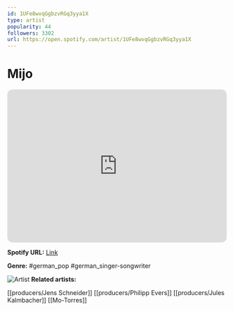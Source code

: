 ```yaml
---
id: 1UFe8wvqGgbzvRGq3yya1X
type: artist
popularity: 44
followers: 3302
url: https://open.spotify.com/artist/1UFe8wvqGgbzvRGq3yya1X
---
```

# Mijo

<iframe style="border-radius:12px" src="https://open.spotify.com/embed/artist/1UFe8wvqGgbzvRGq3yya1X" width="100%" height="352" frameBorder="0" allowfullscreen="" allow="autoplay; clipboard-write; encrypted-media; fullscreen; picture-in-picture" loading="lazy"></iframe>

**Spotify URL:** [Link](https://open.spotify.com/artist/1UFe8wvqGgbzvRGq3yya1X)

**Genre:**  #german_pop #german_singer-songwriter

![Artist](https://i.scdn.co/image/ab6761610000e5eb1555f9946e3ee07998693983)
**Related artists:**

[[producers/Jens Schneider]]
[[producers/Philipp Evers]]
[[producers/Jules Kalmbacher]]
[[Mo-Torres]]
